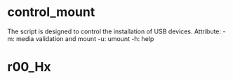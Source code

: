 # control_mount
The script is designed to control the installation of USB devices.
Attribute:
-m: media validation and mount
-u: umount
-h: help
# r00_Hx
